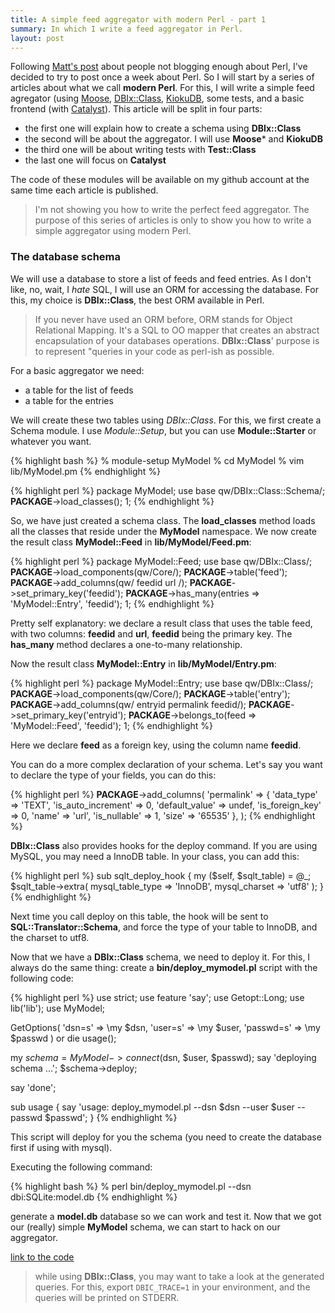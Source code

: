 ```yaml
---
title: A simple feed aggregator with modern Perl - part 1
summary: In which I write a feed aggregator in Perl.
layout: post
---
```


Following [Matt's post](http://www.shadowcat.co.uk/blog/matt-s-trout/iron-man/) about people not blogging enough about Perl, I've decided to try to post once a week about Perl. So I will start by a series of articles about what we call **modern Perl**. For this, I will write a simple feed agregator (using [Moose](http://search.cpan.org/~drolsky/Moose-0.75/lib/Moose.pm), [DBIx::Class](http://search.cpan.org/perldoc?DBIx::Class), [KiokuDB](http://search.cpan.org/perldoc?KiokuDB), some tests, and a basic frontend (with [Catalyst](http://search.cpan.org/perldoc?Catalyst)). This article will be split in four parts:

 * the first one will explain how to create a schema using **DBIx::Class**
 * the second will be about the aggregator. I will use **Moose*** and **KiokuDB**
 * the third one will be about writing tests with **Test::Class**
 * the last one will focus on **Catalyst**

The code of these modules will be available on my github account at the same time each article is published.

> I'm not showing you how to write the perfect feed aggregator.  The purpose of this series of articles is only to show you how to write a simple aggregator using modern Perl.

### The database schema

We will use a database to store a list of feeds and feed entries. As I don't like, no, wait, I *hate* SQL, I will use an ORM for accessing the database. For this, my choice is **DBIx::Class**, the best ORM available in Perl.

> If you never have used an ORM before, ORM stands for Object Relational Mapping. It's a SQL to OO mapper that creates an abstract encapsulation of your databases operations. **DBIx::Class**' purpose is to represent "queries in your code as perl-ish as possible.

For a basic aggregator we need:

 * a table for the list of feeds
 * a table for the entries

We will create these two tables using *DBIx::Class*. For this, we first create a Schema module. I use *Module::Setup*, but you can use **Module::Starter** or whatever you want.

{% highlight bash %}
% module-setup MyModel
% cd MyModel
% vim lib/MyModel.pm
{% endhighlight %}

{% highlight perl %}
package MyModel;
use base qw/DBIx::Class::Schema/;
__PACKAGE__->load_classes();
1;
{% endhighlight %}

So, we have just created a schema class. The **load_classes** method loads all the classes that reside under the **MyModel** namespace. We now create the result class **MyModel::Feed** in **lib/MyModel/Feed.pm**:

{% highlight perl %}
package MyModel::Feed;
use base qw/DBIx::Class/;
__PACKAGE__->load_components(qw/Core/);
__PACKAGE__->table('feed');
__PACKAGE__->add_columns(qw/ feedid url /);
__PACKAGE__->set_primary_key('feedid');
__PACKAGE__->has_many(entries => 'MyModel::Entry', 'feedid');
1;
{% endhighlight %}

Pretty self explanatory: we declare a result class that uses the table feed, with two columns: **feedid** and **url**, **feedid** being the primary key. The **has_many** method declares a one-to-many relationship.

Now the result class **MyModel::Entry** in **lib/MyModel/Entry.pm**:

{% highlight perl %}
package MyModel::Entry;
use base qw/DBIx::Class/;
__PACKAGE__->load_components(qw/Core/);
__PACKAGE__->table('entry');
__PACKAGE__->add_columns(qw/ entryid permalink feedid/);
__PACKAGE__->set_primary_key('entryid');
__PACKAGE__->belongs_to(feed => 'MyModel::Feed', 'feedid');
1;
{% endhighlight %}

Here we declare **feed** as a foreign key, using the column name **feedid**.

You can do a more complex declaration of your schema. Let's say you want to declare the type of your fields, you can do this:

{% highlight perl %}
__PACKAGE__->add_columns(
    'permalink' => {
        'data_type'         => 'TEXT',
        'is_auto_increment' => 0,
        'default_value'     => undef,
        'is_foreign_key'    => 0,
        'name'              => 'url',
        'is_nullable'       => 1,
        'size'              => '65535'
    },
);
{% endhighlight %}

**DBIx::Class** also provides hooks for the deploy command. If you are using MySQL, you may need a InnoDB table. In your class, you can add this:

{% highlight perl %}
sub sqlt_deploy_hook {
    my ($self, $sqlt_table) = @_;
    $sqlt_table->extra(
        mysql_table_type => 'InnoDB',
        mysql_charset    => 'utf8'
    );
}
{% endhighlight %}

Next time you call deploy on this table, the hook will be sent to **SQL::Translator::Schema**, and force the type of your table to InnoDB, and the charset to utf8.

Now that we have a **DBIx::Class** schema, we need to deploy it. For this, I always do the same thing: create a **bin/deploy_mymodel.pl** script with the following code:

{% highlight perl %}
use strict;
use feature 'say';
use Getopt::Long;
use lib('lib');
use MyModel;

GetOptions(
    'dsn=s'    => \my $dsn,
    'user=s'   => \my $user,
    'passwd=s' => \my $passwd
) or die usage();

my $schema = MyModel->connect($dsn, $user, $passwd);
say 'deploying schema ...';
$schema->deploy;

say 'done';

sub usage {
    say
        'usage: deploy_mymodel.pl --dsn $dsn --user $user --passwd $passwd';
}
{% endhighlight %}

This script will deploy for you the schema (you need to create the database first if using with mysql).

Executing the following command:

{% highlight bash %}
% perl bin/deploy_mymodel.pl --dsn dbi:SQLite:model.db
{% endhighlight %}

generate a **model.db** database so we can work and test it. Now that we got our (really) simple **MyModel** schema, we can start to hack on our aggregator.

[link to the code](http://github.com/franckcuny/ironman-mymodel/tree/master)

> while using **DBIx::Class**, you may want to take a look at the generated queries. For this, export `DBIC_TRACE=1` in your environment, and the queries will be printed on STDERR.

